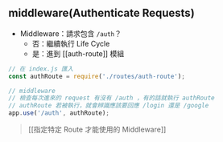## middleware(Authenticate Requests)
- Middleware：請求包含 `/auth`？
	- 否：繼續執行 Life Cycle
	- 是：進到 [[auth-route]] 模組

```js
// 在 index.js 匯入
const authRoute = require('./routes/auth-route');

// middleware
// 檢查每次進來的 request 有沒有 /auth ，有的話就執行 authRoute
// authRoute 若被執行，就會辨識應該要回應 /login 還是 /google
app.use('/auth', authRoute);
```
>[[指定特定 Route 才能使用的 Middleware]]